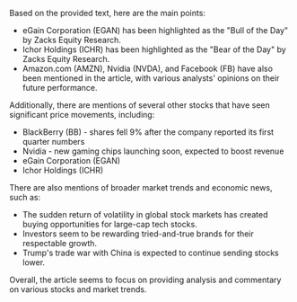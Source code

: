 Based on the provided text, here are the main points:

* eGain Corporation (EGAN) has been highlighted as the "Bull of the Day" by Zacks Equity Research.
* Ichor Holdings (ICHR) has been highlighted as the "Bear of the Day" by Zacks Equity Research.
* Amazon.com (AMZN), Nvidia (NVDA), and Facebook (FB) have also been mentioned in the article, with various analysts' opinions on their future performance.

Additionally, there are mentions of several other stocks that have seen significant price movements, including:

* BlackBerry (BB) - shares fell 9% after the company reported its first quarter numbers
* Nvidia - new gaming chips launching soon, expected to boost revenue
* eGain Corporation (EGAN)
* Ichor Holdings (ICHR)

There are also mentions of broader market trends and economic news, such as:

* The sudden return of volatility in global stock markets has created buying opportunities for large-cap tech stocks.
* Investors seem to be rewarding tried-and-true brands for their respectable growth.
* Trump's trade war with China is expected to continue sending stocks lower.

Overall, the article seems to focus on providing analysis and commentary on various stocks and market trends.